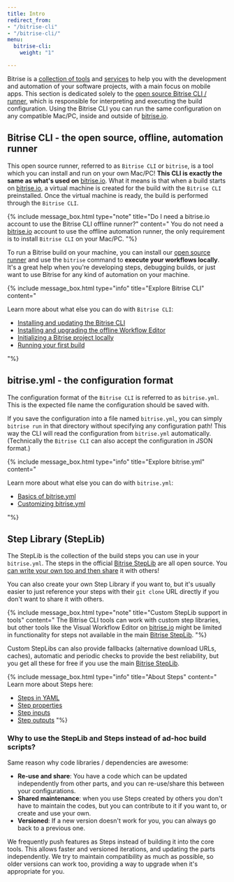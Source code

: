 ```yaml
---
title: Intro
redirect_from:
- "/bitrise-cli"
- "/bitrise-cli/"
menu:
  bitrise-cli:
    weight: "1"

---
```

Bitrise is a [collection of tools](https://devcenter.bitrise.io/tools/bitrise-tools/) and [services](https://www.bitrise.io) to help you with the development and automation of your software projects, with a main focus on mobile apps. This section is dedicated solely to the [open source Bitrise CLI / runner](https://github.com/bitrise-io/bitrise), which is responsible for interpreting and executing the build configuration. Using the Bitrise CLI you can run the same configuration on any compatible Mac/PC, inside and outside of [bitrise.io](https://www.bitrise.io).

## Bitrise CLI - the open source, offline, automation runner

This open source runner, referred to as `Bitrise CLI` or `bitrise`, is a tool which you can install and run on your own Mac/PC! **This CLI is exactly the same as what's used on** [bitrise.io](https://www.bitrise.io). What it means is that when a build starts on [bitrise.io](https://www.bitrise.io), a virtual machine is created for the build with the `Bitrise CLI` preinstalled. Once the virtual machine is ready, the build is performed through the `Bitrise CLI`.

{% include message_box.html type="note" title="Do I need a bitrise.io account to use the Bitrise CLI offline runner?" content=" You do not need a [bitrise.io](https://www.bitrise.io) account to use the offline automation runner, the only requirement is to install `Bitrise CLI` on your Mac/PC.  "%}

To run a Bitrise build on your machine, you can install our [open source runner](https://www.bitrise.io/cli) and use the `bitrise` command to **execute your workflows locally**. It's a great help when you're developing steps, debugging builds, or just want to use Bitrise for any kind of automation on your machine.

{% include message_box.html type="info" title="Explore Bitrise CLI" content="

Learn more about what else you can do with `Bitrise CLI`:

* [Installing and updating the Bitrise CLI](/bitrise-cli/installation/)
* [Installing and upgrading the offline Workflow Editor](/bitrise-cli/offline-workflow-editor/)
* [Initializing a Bitrise project locally](/bitrise-cli/initializing-a-bitrise-project-locally/)
* [Running your first build](/bitrise-cli/run-your-first-build/)

"%}

## bitrise.yml - the configuration format

The configuration format of the `Bitrise CLI` is referred to as `bitrise.yml`. This is the expected file name the configuration should be saved with.

If you save the configuration into a file named `bitrise.yml`, you can simply `bitrise run` in that directory without specifying any configuration path! This way the CLI will read the configuration from `bitrise.yml` automatically.  (Technically the `Bitrise CLI` can also accept the configuration in JSON format.)

{% include message_box.html type="info" title="Explore bitrise.yml" content="

Learn more about what else you can do with `bitrise.yml`:

* [Basics of bitrise.yml](/bitrise-cli/basics-of-bitrise-yml/)
* [Customizing bitrise.yml](/bitrise-cli/customizing-bitrise-yml/)

"%}

## Step Library (StepLib)

The StepLib is the collection of the build steps you can use in your `bitrise.yml`. The steps in the official [Bitrise StepLib](https://github.com/bitrise-io/bitrise-steplib) are all open source. You [can write your own too and then share](/bitrise-cli/create-your-own-step/) it with others!

You can also create your own Step Library if you want to, but it's usually easier to just reference your steps with their `git clone` URL directly if you don't want to share it with others.

{% include message_box.html type="note" title="Custom StepLib support in tools" content=" The Bitrise CLI tools can work with custom step libraries, but other tools like the Visual Workflow Editor on [bitrise.io](https://www.bitrise.io) might be limited in functionality for steps not available in the main [Bitrise StepLib](https://github.com/bitrise-io/bitrise-steplib). "%}

Custom StepLibs can also provide fallbacks (alternative download URLs, caches), automatic and periodic checks to provide the best reliability, but you get all these for free if you use the main [Bitrise StepLib](https://github.com/bitrise-io/bitrise-steplib).

{% include message_box.html type="info" title="About Steps" content=" Learn more about Steps here:

* [Steps in YAML](/bitrise-cli/steps/)
* [Step properties](/bitrise-cli/step-properties/)
* [Step inputs](/bitrise-cli/step-inputs/)
* [Step outputs](/bitrise-cli/step-outputs/) "%}

### Why to use the StepLib and Steps instead of ad-hoc build scripts?

Same reason why code libraries / dependencies are awesome:

* **Re-use and share**: You have a code which can be updated independently from other parts, and you can re-use/share this between your configurations.
* **Shared maintenance**: when you use Steps created by others you don't have to maintain the codes, but you can contribute to it if you want to, or create and use your own.
* **Versioned**: If a new version doesn't work for you, you can always go back to a previous one.

We frequently push features as Steps instead of building it into the core tools. This allows faster and versioned iterations, and updating the parts independently. We try to maintain compatibility as much as possible, so older versions can work too, providing a way to upgrade when it's appropriate for you.